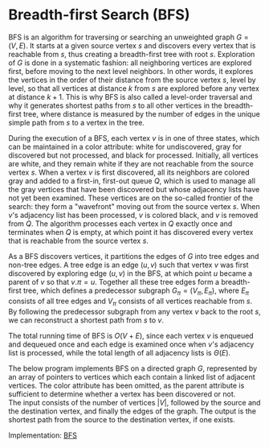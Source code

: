 # Breadth-first Search (BFS)

BFS is an algorithm for traversing or searching an unweighted graph $G = (V, E)$. It starts at a given source vertex $s$ and discovers every vertex that is reachable from $s$, thus creating a breadth-first tree with root $s$. Exploration of $G$ is done in a systematic fashion: all neighboring vertices are explored first, before moving to the next level neighbors. In other words, it explores the vertices in the order of their distance from the source vertex $s$, level by level, so that all vertices at distance $k$ from $s$ are explored before any vertex at distance $k + 1$. This is why BFS is also called a level-order traversal and why it generates shortest paths from $s$ to all other vertices in the breadth-first tree, where distance is measured by the number of edges in the unique simple path from $s$ to a vertex in the tree.

During the execution of a BFS, each vertex $v$ is in one of three states, which can be maintained in a color attribute: white for undiscovered, gray for discovered but not processed, and black for processed. Initially, all vertices are white, and they remain white if they are not reachable from the source vertex $s$. When a vertex $v$ is first discovered, all its neighbors are colored gray and added to a first-in, first-out queue $Q$, which is used to manage all the gray vertices that have been discovered but whose adjacency lists have not yet been examined. These vertices are on the so-called frontier of the search: they form a "wavefront" moving out from the source vertex $s$. When $v$'s adjacency list has been processed, $v$ is colored black, and $v$ is removed from $Q$. The algorithm processes each vertex in $Q$ exactly once and terminates when $Q$ is empty, at which point it has discovered every vertex that is reachable from the source vertex $s$.

As a BFS discovers vertices, it partitions the edges of $G$ into tree edges and non-tree edges. A tree edge is an edge $(u, v)$ such that vertex $v$ was first discovered by exploring edge $(u, v)$ in the BFS, at which point $u$ became a parent of $v$ so that $v.\pi = u$. Together all these tree edges form a breadth-first tree, which defines a predecessor subgraph $G_\pi = (V_\pi, E_\pi)$, where $E_\pi$ consists of all tree edges and $V_\pi$ consists of all vertices reachable from $s$. By following the predecessor subgraph from any vertex $v$ back to the root $s$, we can reconstruct a shortest path from $s$ to $v$.

The total running time of BFS is $O(V + E)$, since each vertex $v$ is enqueued and dequeued once and each edge is examined once when $v$'s adjacency list is processed, while the total length of all adjacency lists is $\Theta(E)$.

The below program implements BFS on a directed graph $G$, represented by an array of pointers to vertices which each contain a linked list of adjacent vertices. The color attribute has been omitted, as the parent attribute is sufficient to determine whether a vertex has been discovered or not.  
The input consists of the number of vertices $|V|$, followed by the source and the destination vertex, and finally the edges of the graph. The output is the shortest path from the source to the destination vertex, if one exists.

Implementation: [BFS](https://github.com/pl3onasm/AADS/blob/main/algorithms/graphs/bfs/bfs.c)
